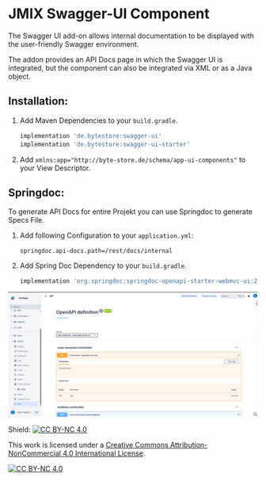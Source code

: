# JMIX Swagger-UI Component

The Swagger UI add-on allows internal documentation to be displayed with the user-friendly Swagger environment.

The addon provides an API Docs page in which the Swagger UI is integrated, but the component can also be integrated via
XML or as a Java object.

## Installation:

1. Add Maven Dependencies to your `build.gradle`.
    ```groovy
    implementation 'de.bytestore:swagger-ui'
    implementation 'de.bytestore:swagger-ui-starter' 
    ```
2. Add `xmlns:app="http://byte-store.de/schema/app-ui-components"` to your View Descriptor.

## Springdoc:

To generate API Docs for entire Projekt you can use Springdoc to generate Specs File.

1. Add following Configuration to your `application.yml`:
   ```properties
   springdoc.api-docs.path=/rest/docs/internal
   ```
2. Add Spring Doc Dependency to your `build.gradle`.
   ```groovy
   implementation 'org.springdoc:springdoc-openapi-starter-webmvc-ui:2.5.0'
   ```

![img.png](img.png)

Shield: [![CC BY-NC 4.0][cc-by-nc-shield]][cc-by-nc]

This work is licensed under a
[Creative Commons Attribution-NonCommercial 4.0 International License][cc-by-nc].

[![CC BY-NC 4.0][cc-by-nc-image]][cc-by-nc]

[cc-by-nc]: https://creativecommons.org/licenses/by-nc/4.0/

[cc-by-nc-image]: https://licensebuttons.net/l/by-nc/4.0/88x31.png

[cc-by-nc-shield]: https://img.shields.io/badge/License-CC%20BY--NC%204.0-lightgrey.svg